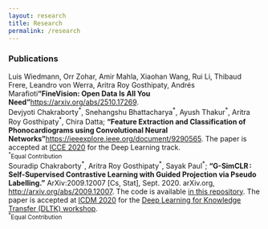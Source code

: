 ```yaml
---
layout: research
title: Research
permalink: /research
---
```


<!-- Write the Post page here -->
<div class="main">
<div class="post-wrap archive">
    <h3>Publications</h3>
    <article class="archive-item">
       Luis Wiedmann, Orr Zohar, Amir Mahla, Xiaohan Wang, Rui Li, Thibaud Frere, Leandro von Werra, Aritra Roy Gosthipaty, Andrés Marafioti<strong>“FineVision: Open Data Is All You Need”</strong><a href="https://arxiv.org/abs/2510.17269">https://arxiv.org/abs/2510.17269</a>.
    </article>
    <article class="archive-item">
       Devjyoti Chakraborty<sup>*</sup>, Snehangshu Bhattacharya<sup>*</sup>, Ayush Thakur<sup>*</sup>, Aritra Roy Gosthipaty<sup>*</sup>, Chira Datta; <strong>“Feature Extraction and Classification of Phonocardiograms using Convolutional Neural Networks”</strong><a href="https://ieeexplore.ieee.org/document/9290565">https://ieeexplore.ieee.org/document/9290565</a>. The paper is accepted at <a href="https://www.icce2020.in/">ICCE 2020</a> for the Deep Learning track.<br>
       <small><sup>*</sup>Equal Contribution</small>
    </article>
    <article class="archive-item">
       Souradip Chakraborty<sup>*</sup>, Aritra Roy Gosthipaty<sup>*</sup>, Sayak Paul<sup>*</sup>; <strong>“G-SimCLR : Self-Supervised Contrastive Learning with Guided Projection via Pseudo Labelling.”</strong> ArXiv:2009.12007 [Cs, Stat], Sept. 2020. arXiv.org, <a href="http://arxiv.org/abs/2009.12007">http://arxiv.org/abs/2009.12007</a>. The code is available <a href="https://github.com/ariG23498/G-SimCLR">in this repository</a>. The paper is accepted at <a href="icdm2020.bigke.org">ICDM 2020</a> for the <a href="https://fuzhenzhuang.github.io/DLKT2020/index.html">Deep Learning for Knowledge Transfer (DLTK) workshop</a>.<br>
       <small><sup>*</sup>Equal Contribution</small>
    </article>
</div>
</div>
